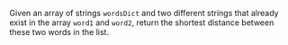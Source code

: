 Given an array of strings `wordsDict` and two different strings that already exist in the array `word1` and `word2`, return the shortest distance between these two words in the list.